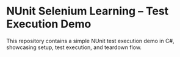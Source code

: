# NUnit Selenium Learning – Test Execution Demo
This repository contains a simple NUnit test execution demo in C#, showcasing setup, test execution, and teardown flow.
